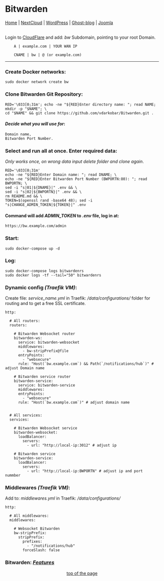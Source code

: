 # Bitwarden
  
<p align="left">
  <a href="https://github.com/vdarkobar/Home_Cloud#small-home-cloud">Home</a> |
  <a href="https://github.com/vdarkobar/NextCloud#nextcloud">NextCloud</a> |
  <a href="https://github.com/vdarkobar/WordPress#wordpress">WordPress</a> |
  <a href="https://github.com/vdarkobar/Ghost-blog#ghost-blog">Ghost-blog</a> |
  <a href="https://github.com/vdarkobar/Portainer">Joomla</a>  
  <br><br>
</p>  
  
Login to <a href="https://dash.cloudflare.com/">CloudFlare</a>  and add: *bw* Subdomain, pointing to your root Domain.
```
    A | example.com | YOUR WAN IP
```
```
    CNAME | bw | @ (or example.com)
```

---

### Create Docker networks:
```
sudo docker network create bw
```
### Clone Bitwarden Git Repository:
```
RED='\033[0;31m'; echo -ne "${RED}Enter directory name: "; read NAME; mkdir -p "$NAME"; \
cd "$NAME" && git clone https://github.com/vdarkobar/Bitwarden.git .
```
  
#### *Decide what you will use for*:
```
Domain name,
Bitwarden Port Number.
```

### Select and run all at once. Enter required data:
*Only works once, on wrong data input delete folder and clone again*.
```
RED='\033[0;31m'
echo -ne "${RED}Enter Domain name: "; read DNAME; \
echo -ne "${RED}Enter Bitwarden Port Number (BWPORTN:80): "; read BWPORTN; \
sed -i "s|01|${DNAME}|" .env && \
sed -i "s|02|${BWPORTN}|" .env && \
rm README.md && \
TOKEN=$(openssl rand -base64 48); sed -i "s|CHANGE_ADMIN_TOKEN|${TOKEN}|" .env
```
  
#### Command will add *ADMIN_TOKEN* to *.env* file, log in at:
```
https://bw.example.com/admin
```
  
### Start:
```
sudo docker-compose up -d
```
### Log:
```
sudo docker-compose logs bitwardenrs
sudo docker logs -tf --tail="50" bitwardenrs
```
  
### Dynamic config *(Traefik VM)*:
Create file: *service_name.yml* in Traefik: */data/configurations/* folder for routing and to get a free SSL certificate.
```
http:

  # All routers:
  routers:
  
    # Bitwarden Websocket router
    bitwarden-ws:
      service: bitwarden-websocket
      middlewares:
        - bw-stripPrefix@file
      entryPoints:
        - "websecure"
      rule: "Host(`bw.example.com`) && Path(`/notifications/hub`)" # adjust Domain name

    # Bitwarden service router
    bitwarden-service:
      service: bitwarden-service
      middlewares:
      entryPoints:
        - "websecure"
      rule: "Host(`bw.example.com`)" # adjust domain name


  # All services:
  services:
  
    # Bitwarden Websocket service
    bitwarden-websocket:
      loadBalancer:
        servers:
          - url: "http://local-ip:3012" # adjust ip

    # Bitwarden service
    bitwarden-service:
      loadBalancer:
        servers:
          - url: "http://local-ip:BWPORTN" # adjust ip and port nummber

```
### Middlewares *(Traefik VM)*:
Add to: *middlewares.yml* in Traefik: */data/configurations/*
```
http:

  # All middlewares:
  middlewares:
  
    # Websocket Bitwarden
    bw-stripPrefix:
      stripPrefix:
        prefixes:
          - "/notifications/hub"
        forceSlash: false
```
  
### Bitwarden: <i><a href="https://github.com/dani-garcia/bitwarden_rs/wiki">Features</a></i>
  
  
<p align="center">  
<a href="https://github.com/vdarkobar/Bitwarden#bitwarden">top of the page</a>
</p>
